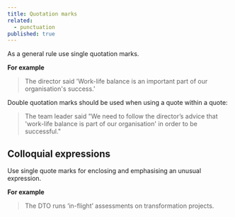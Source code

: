 ```yaml
---
title: Quotation marks
related: 
  - punctuation
published: true
---
```


As a general rule use single quotation marks.

**For example**

> The director said 'Work-life balance is an important part of our organisation's success.'

Double quotation marks should be used when using a quote within a quote:

> The team leader said "We need to follow the director’s advice that 'work-life balance is part of our organisation' in order to be successful."

## Colloquial expressions

Use single quote marks for enclosing and emphasising an unusual expression.

**For example**

> The DTO runs ‘in-flight’ assessments on transformation projects.
